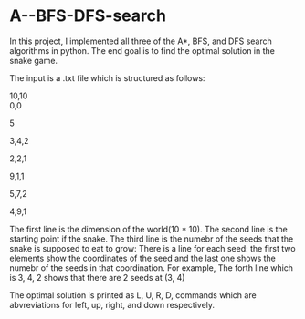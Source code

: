 # A--BFS-DFS-search

In this project, I implemented all three of the A*, BFS, and DFS search algorithms in python. The end goal is to find the optimal solution in the snake game. 

The input is a .txt file which is structured as follows:

10,10<br>
0,0

5 

3,4,2

2,2,1

9,1,1

5,7,2

4,9,1


The first line is the dimension of the world(10 * 10).
The second line is the starting point if the snake.
The third line is the numebr of the seeds that the snake is supposed to eat to grow:
There is a line for each seed: the first two elements show the coordinates of the seed and the last one shows the numebr of the seeds in that coordination. For example,
The forth line which is 3, 4, 2 shows that there are 2 seeds at (3, 4)

The optimal solution is printed as L, U, R, D, commands which are abvreviations for left, up, right, and down respectively. 

